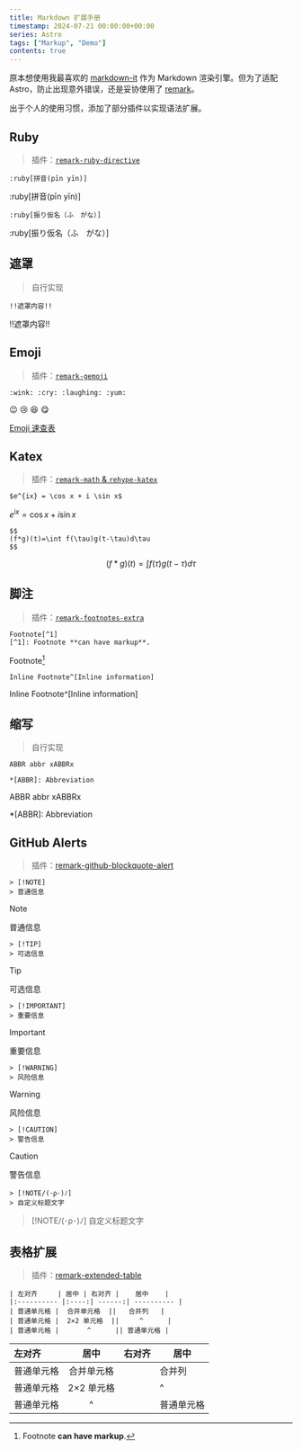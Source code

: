 ```yaml
---
title: Markdown 扩展手册
timestamp: 2024-07-21 00:00:00+00:00
series: Astro
tags: ["Markup", "Demo"]
contents: true
---
```


原本想使用我最喜欢的 [markdown-it](https://github.com/markdown-it/markdown-it) 作为 Markdown 渲染引擎。但为了适配 Astro，防止出现意外错误，还是妥协使用了 [remark](https://github.com/remarkjs/remark)。

出于个人的使用习惯，添加了部分插件以实现语法扩展。

## Ruby

> 插件：[`remark-ruby-directive`](https://github.com/brklntmhwk/remark-ruby-directive)

```
:ruby[拼音(pīn yīn)]
```

:ruby[拼音(pīn yīn)]

```
:ruby[振り仮名（ふ　がな）]
```

:ruby[振り仮名（ふ　がな）]

## 遮罩

> 自行实现

```
!!遮罩内容!!
```

!!遮罩内容!!

## Emoji

> 插件：[`remark-gemoji`](https://github.com/remarkjs/remark-gemoji)

```
:wink: :cry: :laughing: :yum:
```

:wink: :cry: :laughing: :yum:

[Emoji 速查表](https://github.com/ikatyang/emoji-cheat-sheet?tab=readme-ov-file#table-of-contents)

## Katex

> 插件：[`remark-math` & `rehype-katex`](https://github.com/remarkjs/remark-math)

```
$e^{ix} = \cos x + i \sin x$
```

$e^{ix} = \cos x + i \sin x$

```
$$
(f*g)(t)=\int f(\tau)g(t-\tau)d\tau
$$
```

$$
(f*g)(t)=\int f(\tau)g(t-\tau)d\tau
$$

## 脚注

> 插件：[`remark-footnotes-extra`](https://github.com/miaobuao/remark-footnotes-extra)

```
Footnote[^1]
[^1]: Footnote **can have markup**.
```

Footnote[^1]
[^1]: Footnote **can have markup**.

```
Inline Footnote^[Inline information]
```

Inline Footnote^[Inline information]

## 缩写

> 自行实现

```
ABBR abbr xABBRx

*[ABBR]: Abbreviation
```

ABBR abbr xABBRx

*[ABBR]: Abbreviation

## GitHub Alerts

> 插件：[remark-github-blockquote-alert](https://github.com/jaywcjlove/remark-github-blockquote-alert)

```
> [!NOTE]
> 普通信息
```

> [!NOTE]
> 普通信息

```
> [!TIP]
> 可选信息
```

> [!TIP]
> 可选信息

```
> [!IMPORTANT]
> 重要信息
```

> [!IMPORTANT]
> 重要信息

```
> [!WARNING]
> 风险信息
```

> [!WARNING]
> 风险信息

```
> [!CAUTION]
> 警告信息
```

> [!CAUTION]
> 警告信息

```
> [!NOTE/(･ρ･)ﾉ]
> 自定义标题文字
```

> [!NOTE/(･ρ･)ﾉ]
> 自定义标题文字

## 表格扩展

> 插件：[remark-extended-table](https://github.com/wataru-chocola/remark-extended-table)

```
| 左对齐     | 居中 | 右对齐 |    居中    |
|:---------- |:----:| ------:| ---------- |
| 普通单元格 |  合并单元格  ||   合并列   |
| 普通单元格 |  2×2 单元格  ||     ^      |
| 普通单元格 |       ^      || 普通单元格 |
```

| 左对齐 | 居中 | 右对齐 | 居中 |
|:- |:-:| -:| - |
| 普通单元格 | 合并单元格 || 合并列 |
| 普通单元格 | 2×2 单元格 ||^|
| 普通单元格 | ^ || 普通单元格 |
